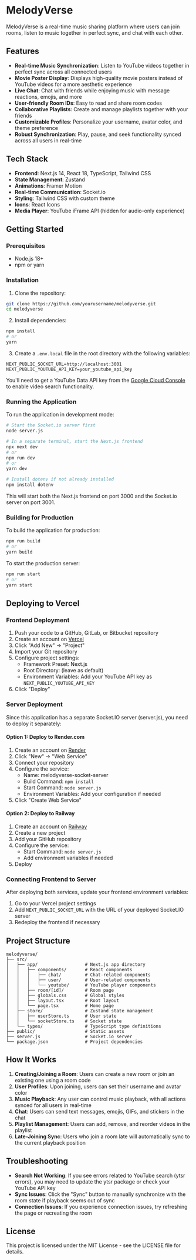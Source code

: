 # MelodyVerse

MelodyVerse is a real-time music sharing platform where users can join rooms, listen to music together in perfect sync, and chat with each other. 

## Features

- **Real-time Music Synchronization**: Listen to YouTube videos together in perfect sync across all connected users
- **Movie Poster Display**: Displays high-quality movie posters instead of YouTube videos for a more aesthetic experience
- **Live Chat**: Chat with friends while enjoying music with message reactions, emojis, and more
- **User-friendly Room IDs**: Easy to read and share room codes
- **Collaborative Playlists**: Create and manage playlists together with your friends
- **Customizable Profiles**: Personalize your username, avatar color, and theme preference
- **Robust Synchronization**: Play, pause, and seek functionality synced across all users in real-time

## Tech Stack

- **Frontend**: Next.js 14, React 18, TypeScript, Tailwind CSS
- **State Management**: Zustand
- **Animations**: Framer Motion
- **Real-time Communication**: Socket.io
- **Styling**: Tailwind CSS with custom theme
- **Icons**: React Icons
- **Media Player**: YouTube iFrame API (hidden for audio-only experience)

## Getting Started

### Prerequisites

- Node.js 18+ 
- npm or yarn

### Installation

1. Clone the repository:
```bash
git clone https://github.com/yourusername/melodyverse.git
cd melodyverse
```

2. Install dependencies:
```bash
npm install
# or
yarn
```

3. Create a `.env.local` file in the root directory with the following variables:
```
NEXT_PUBLIC_SOCKET_URL=http://localhost:3001
NEXT_PUBLIC_YOUTUBE_API_KEY=your_youtube_api_key
```

You'll need to get a YouTube Data API key from the [Google Cloud Console](https://console.cloud.google.com/apis/dashboard) to enable video search functionality.

### Running the Application

To run the application in development mode:

```bash
# Start the Socket.io server first
node server.js

# In a separate terminal, start the Next.js frontend
npx next dev
# or
npm run dev
# or
yarn dev

# Install dotenv if not already installed
npm install dotenv
```

This will start both the Next.js frontend on port 3000 and the Socket.io server on port 3001.

### Building for Production

To build the application for production:

```bash
npm run build
# or
yarn build
```

To start the production server:

```bash
npm run start
# or
yarn start
```

## Deploying to Vercel

### Frontend Deployment

1. Push your code to a GitHub, GitLab, or Bitbucket repository
2. Create an account on [Vercel](https://vercel.com)
3. Click "Add New" → "Project"
4. Import your Git repository
5. Configure project settings:
   - Framework Preset: Next.js
   - Root Directory: (leave as default)
   - Environment Variables: Add your YouTube API key as `NEXT_PUBLIC_YOUTUBE_API_KEY`
6. Click "Deploy"

### Server Deployment

Since this application has a separate Socket.IO server (server.js), you need to deploy it separately:

#### Option 1: Deploy to Render.com
1. Create an account on [Render](https://render.com)
2. Click "New" → "Web Service"
3. Connect your repository
4. Configure the service:
   - Name: melodyverse-socket-server
   - Build Command: `npm install`
   - Start Command: `node server.js`
   - Environment Variables: Add your configuration if needed
5. Click "Create Web Service"

#### Option 2: Deploy to Railway
1. Create an account on [Railway](https://railway.app)
2. Create a new project
3. Add your GitHub repository
4. Configure the service:
   - Start Command: `node server.js`
   - Add environment variables if needed
5. Deploy

### Connecting Frontend to Server

After deploying both services, update your frontend environment variables:

1. Go to your Vercel project settings
2. Add `NEXT_PUBLIC_SOCKET_URL` with the URL of your deployed Socket.IO server
3. Redeploy the frontend if necessary

## Project Structure

```
melodyverse/
├── src/
│   ├── app/                  # Next.js app directory
│   │   ├── components/       # React components
│   │   │   ├── chat/         # Chat-related components
│   │   │   ├── user/         # User-related components
│   │   │   └── youtube/      # YouTube player components
│   │   ├── room/[id]/        # Room page
│   │   ├── globals.css       # Global styles
│   │   ├── layout.tsx        # Root layout
│   │   └── page.tsx          # Home page
│   ├── store/                # Zustand state management
│   │   ├── userStore.ts      # User state
│   │   └── socketStore.ts    # Socket state
│   └── types/                # TypeScript type definitions
├── public/                   # Static assets
├── server.js                 # Socket.io server
└── package.json              # Project dependencies
```

## How It Works

1. **Creating/Joining a Room**: Users can create a new room or join an existing one using a room code
2. **User Profiles**: Upon joining, users can set their username and avatar color
3. **Music Playback**: Any user can control music playback, with all actions synced for all users in real-time
4. **Chat**: Users can send text messages, emojis, GIFs, and stickers in the chat
5. **Playlist Management**: Users can add, remove, and reorder videos in the playlist
6. **Late-Joining Sync**: Users who join a room late will automatically sync to the current playback position

## Troubleshooting

- **Search Not Working**: If you see errors related to YouTube search (ytsr errors), you may need to update the ytsr package or check your YouTube API key
- **Sync Issues**: Click the "Sync" button to manually synchronize with the room state if playback seems out of sync
- **Connection Issues**: If you experience connection issues, try refreshing the page or recreating the room

## License

This project is licensed under the MIT License - see the LICENSE file for details. 